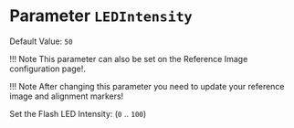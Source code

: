 # Parameter `LEDIntensity`
Default Value: `50`

!!! Note
    This parameter can also be set on the Reference Image configuration page!.

!!! Note
    After changing this parameter you need to update your reference image and alignment markers!

Set the Flash LED Intensity: (`0` .. `100`)

